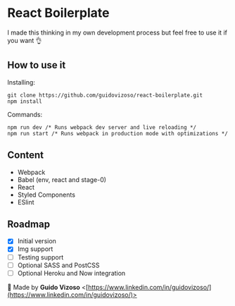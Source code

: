 # React Boilerplate

I made this thinking in my own development process but feel free to use it if you want :ok_hand:

## How to use it

Installing:

    git clone https://github.com/guidovizoso/react-boilerplate.git
    npm install

Commands:

    npm run dev /* Runs webpack dev server and live reloading */
    npm run start /* Runs webpack in production mode with optimizations */

## Content

* Webpack
* Babel (env, react and stage-0)
* React
* Styled Components
* ESlint

## Roadmap

* [x] Initial version
* [x] Img support
* [ ] Testing support
* [ ] Optional SASS and PostCSS
* [ ] Optional Heroku and Now integration

:speech_balloon: Made by **Guido Vizoso** <[https://www.linkedin.com/in/guidovizoso/](https://www.linkedin.com/in/guidovizoso/)>
